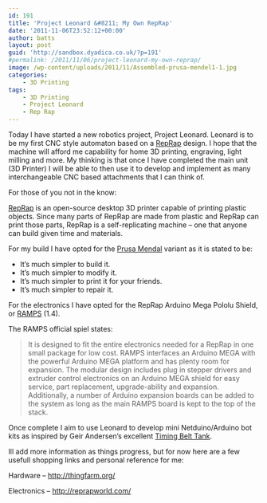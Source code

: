 ```yaml
---
id: 191
title: 'Project Leonard &#8211; My Own RepRap'
date: '2011-11-06T23:52:12+00:00'
author: batts
layout: post
guid: 'http://sandbox.dyadica.co.uk/?p=191'
#permalink: /2011/11/06/project-leonard-my-own-reprap/
image: /wp-content/uploads/2011/11/Assembled-prusa-mendel1-1.jpg
categories:
    - 3D Printing
tags:
    - 3D Printing
    - Project Leonard
    - Rep Rap
---
```


Today I have started a new robotics project, Project Leonard. Leonard is to be my first CNC style automaton based on a [RepRap](http://reprap.org/wiki/Main_Page "The RepRap Project") design. I hope that the machine will afford me capability for home 3D printing, engraving, light milling and more. My thinking is that once I have completed the main unit (3D Printer) I will be able to then use it to develop and implement as many interchangeable CNC based attachments that I can think of.

For those of you not in the know:

[RepRap](http://reprap.org/wiki/Main_Page "The RepRap Project") is an open-source desktop 3D printer capable of printing plastic objects. Since many parts of RepRap are made from plastic and RepRap can print those parts, RepRap is a self-replicating machine – one that anyone can build given time and materials.

For my build I have opted for the [Prusa Mendal](http://reprap.org/wiki/Prusa "Prusa Mendel") variant as it is stated to be:

- It’s much simpler to build it.
- It’s much simpler to modify it.
- It’s much simpler to print it for your friends.
- It’s much simpler to repair it.

For the electronics I have opted for the RepRap Arduino Mega Pololu Shield, or [RAMPS](http://reprap.org/wiki/Ramps "RAMPS") (1.4).

The RAMPS official spiel states:

> It is designed to fit the entire electronics needed for a RepRap in one small package for low cost. RAMPS interfaces an Arduino MEGA with the powerful Arduino MEGA platform and has plenty room for expansion. The modular design includes plug in stepper drivers and extruder control electronics on an Arduino MEGA shield for easy service, part replacement, upgrade-ability and expansion. Additionally, a number of Arduino expansion boards can be added to the system as long as the main RAMPS board is kept to the top of the stack.

Once complete I aim to use Leonard to develop mini Netduino/Arduino bot kits as inspired by Geir Andersen’s excellent [Timing Belt Tank](http://letsmakerobots.com/node/27218 "Timing Belt Tank").

Ill add more information as things progress, but for now here are a few usefull shopping links and personal reference for me:

Hardware – http://thingfarm.org/

Electronics – http://reprapworld.com/